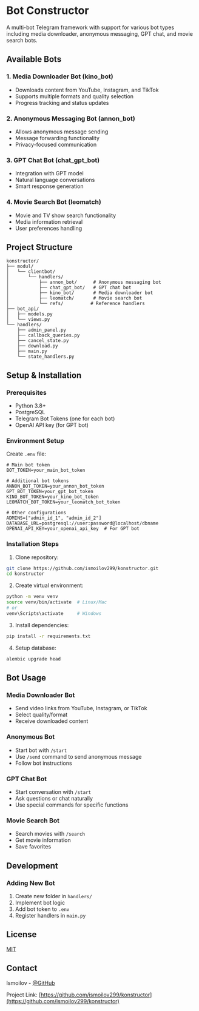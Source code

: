 # Bot Constructor

A multi-bot Telegram framework with support for various bot types including media downloader, anonymous messaging, GPT chat, and movie search bots.

## Available Bots

### 1. Media Downloader Bot (kino_bot)
- Downloads content from YouTube, Instagram, and TikTok
- Supports multiple formats and quality selection
- Progress tracking and status updates

### 2. Anonymous Messaging Bot (annon_bot)
- Allows anonymous message sending
- Message forwarding functionality
- Privacy-focused communication

### 3. GPT Chat Bot (chat_gpt_bot)
- Integration with GPT model
- Natural language conversations
- Smart response generation

### 4. Movie Search Bot (leomatch)
- Movie and TV show search functionality
- Media information retrieval
- User preferences handling

## Project Structure

```
konstructor/
├── modul/
│   └── clientbot/
│       └── handlers/
│           ├── annon_bot/      # Anonymous messaging bot
│           ├── chat_gpt_bot/   # GPT chat bot
│           ├── kino_bot/       # Media downloader bot
│           ├── leomatch/       # Movie search bot
│           └── refs/          # Reference handlers
├── bot_api/
│   ├── models.py
│   └── views.py
└── handlers/
    ├── admin_panel.py
    ├── callback_queries.py
    ├── cancel_state.py
    ├── download.py
    ├── main.py
    └── state_handlers.py
```

## Setup & Installation

### Prerequisites

- Python 3.8+
- PostgreSQL
- Telegram Bot Tokens (one for each bot)
- OpenAI API key (for GPT bot)

### Environment Setup

Create `.env` file:
```env
# Main bot token
BOT_TOKEN=your_main_bot_token

# Additional bot tokens
ANNON_BOT_TOKEN=your_annon_bot_token
GPT_BOT_TOKEN=your_gpt_bot_token
KINO_BOT_TOKEN=your_kino_bot_token
LEOMATCH_BOT_TOKEN=your_leomatch_bot_token

# Other configurations
ADMINS=["admin_id_1", "admin_id_2"]
DATABASE_URL=postgresql://user:password@localhost/dbname
OPENAI_API_KEY=your_openai_api_key  # For GPT bot
```

### Installation Steps

1. Clone repository:
```bash
git clone https://github.com/ismoilov299/konstructor.git
cd konstructor
```

2. Create virtual environment:
```bash
python -m venv venv
source venv/bin/activate  # Linux/Mac
# or
venv\Scripts\activate     # Windows
```

3. Install dependencies:
```bash
pip install -r requirements.txt
```

4. Setup database:
```bash
alembic upgrade head
```

## Bot Usage

### Media Downloader Bot
- Send video links from YouTube, Instagram, or TikTok
- Select quality/format
- Receive downloaded content

### Anonymous Bot
- Start bot with `/start`
- Use `/send` command to send anonymous message
- Follow bot instructions

### GPT Chat Bot
- Start conversation with `/start`
- Ask questions or chat naturally
- Use special commands for specific functions

### Movie Search Bot
- Search movies with `/search`
- Get movie information
- Save favorites

## Development

### Adding New Bot
1. Create new folder in `handlers/`
2. Implement bot logic
3. Add bot token to `.env`
4. Register handlers in `main.py`


## License

[MIT](LICENSE)

## Contact

Ismoilov - [@GitHub](https://github.com/ismoilov299)

Project Link: [https://github.com/ismoilov299/konstructor](https://github.com/ismoilov299/konstructor)
